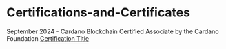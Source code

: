 # Certifications-and-Certificates
September 2024 - Cardano Blockchain Certified Associate by the Cardano Foundation
[Certification Title](./5353778.pdf)
